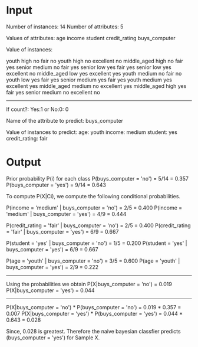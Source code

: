 # Input
Number of instances: 14
Number of attributes: 5

Values of attributes: age income student credit_rating buys_computer

Value of instances:

youth high no fair no
youth high no excellent no
middle_aged high no fair yes
senior  medium no fair yes
senior low yes fair yes
senior low yes excellent no
middle_aged low yes excellent yes
youth medium no fair no
youth low yes fair yes
senior medium yes fair yes
youth medium yes excellent yes
middle_aged medium no excellent yes
middle_aged high yes fair yes
senior medium no excellent no

---

If count?: Yes:1 or No:0: 0

Name of the attribute to predict: buys_computer

Value of instances to predict:
age: youth
income: medium
student: yes
credit_rating: fair

# Output
Prior probability P(i) for each class
P(buys_computer = 'no') = 5/14 = 0.357
P(buys_computer = 'yes') = 9/14 = 0.643

To compute P(X|Ci), we compute the following conditional probabilities.

P(income = 'medium' | buys_computer = 'no') = 2/5 = 0.400
P(income = 'medium' | buys_computer = 'yes') = 4/9 = 0.444

P(credit_rating = 'fair' | buys_computer = 'no') = 2/5 = 0.400
P(credit_rating = 'fair' | buys_computer = 'yes') = 6/9 = 0.667

P(student = 'yes' | buys_computer = 'no') = 1/5 = 0.200
P(student = 'yes' | buys_computer = 'yes') = 6/9 = 0.667

P(age = 'youth' | buys_computer = 'no') = 3/5 = 0.600
P(age = 'youth' | buys_computer = 'yes') = 2/9 = 0.222

---

Using the probabilities we obtain
P(X|buys_computer = 'no') = 0.019
P(X|buys_computer = 'yes') = 0.044

---

P(X|buys_computer = 'no') * P(buys_computer = 'no') = 0.019 * 0.357 = 0.007
P(X|buys_computer = 'yes') * P(buys_computer = 'yes') = 0.044 * 0.643 = 0.028

Since, 0.028 is greatest. Therefore the naive bayesian classfier predicts (buys_computer = 'yes') for Sample X.
